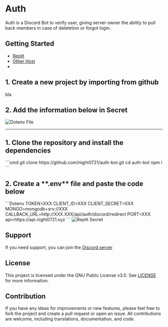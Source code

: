 # Auth

Auth is a Discord Bot to verify user, giving server owner the ability to pull back members in case of deletetion or forgot login.
## Getting Started

- [Replit](#replit)
- [Other Host](#otherhost)
- 
<div id="replit">
  <p>
    <h2>1. Create a new project by importing from github</h2>
    <p>
      bla
    </p>
  </p>
  <p>
    <h2>2. Add the information below in Secret</h2>
    <p>
      <img alt="Dotenv File" src="https://cdn.discordapp.com/attachments/837865823225511946/1233738177693352017/getting_start_dotenv.png?ex=662e2fb7&is=662cde37&hm=f62ef3ed8f6920da5acba8bebe6e1e0388def9b1623ffcf573455bc1011d5533">
    </p>
  </p>
</div>
<hr>
<div id="otherhost">
  <p>
    <h2>1. Clone the repository and install the dependencies</h2>
    <p>
      ```cmd
      git clone https://github.com/night0721/auth-bot.git
      cd auth-bot
      npm i
      ```
    </p>
  </p>
  <p>
    <h2>2. Create a **.env** file and paste the code below</h2>
    <p>
      ```Dotenv
      TOKEN=XXX
      CLIENT_ID=XXX
      CLIENT_SECRET=XXX
      MONGO=mongodb+srv://XXX
      CALLBACK_URL=http://XXX.XXX/api/auth/discord/redirect
      PORT=XXX
      api=https://api.night0721.xyz
      ```
      <img alt="Replit Secret" src="https://cdn.discordapp.com/attachments/837865823225511946/1233737177112772608/getting_start_replit_secret.png?ex=662e2ec8&is=662cdd48&hm=7d4b9f1d678b89bfc37cb1f865c270919710e5fec590a75930948f0df420710f">
    </p>
  </p>
</div>

## Support

If you need support, you can join the [Discord server](https://discord.gg/SbQHChmGcp)

## License

This project is licensed under the GNU Public License v3.0. See [LICENSE](https://github.com/night0721/Auth/blob/master/LICENSE) for more information.

## Contribution

If you have any ideas for improvements or new features, please feel free to fork the project and create a pull request or open an issue.
All contributions are welcome, including translations, documentation, and code.
